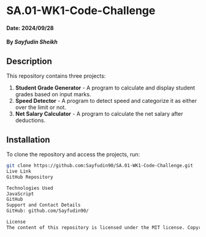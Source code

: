 # SA.01-WK1-Code-Challenge

#### Date: 2024/09/28

#### By *Sayfudin Sheikh*

## Description
This repository contains three projects:
1. **Student Grade Generator** - A program to calculate and display student grades based on input marks.
2. **Speed Detector** - A program to detect speed and categorize it as either over the limit or not.
3. **Net Salary Calculator** - A program to calculate the net salary after deductions.

## Installation
To clone the repository and access the projects, run:
```bash
git clone https://github.com:Sayfudin90/SA.01-WK1-Code-Challenge.git
Live Link
GitHub Repository

Technologies Used
JavaScript
GitHub
Support and Contact Details
GitHub: github.com/Sayfudin90/

License
The content of this repository is licensed under the MIT license. Copyright (c) 2024.
